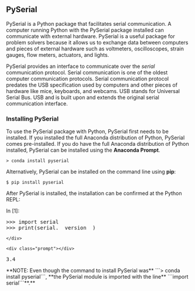 
## PySerial
PySerial is a Python package that facilitates serial communication. A computer running Python with the PySerial package installed can communicate with external hardware.  PySerial is a useful package for problem solvers because it allows us to exchange data between computers and pieces of external hardware such as voltmeters, oscilloscopes, strain gauges, flow meters, actuators, and lights.

PySerial provides an interface to communicate over the _serial_ communication protocol. Serial communication is one of the oldest computer communication protocols. Serial communication protocol predates the USB specification used by computers and other pieces of hardware like mice, keyboards, and webcams. USB stands for Universal Serial Bus. USB and is built upon and extends the original serial communication interface.
### Installing PySerial
To use the PySerial package with Python, PySerial first needs to be installed.  If you installed the full Anaconda distribution of Python, PySerial comes pre-installed. If you do have the full Anaconda distribution of Python installed, PySerial can be installed using the **Anaconda Prompt**. 

```text
> conda install pyserial
```

Alternatively, PySerial can be installed on the command line using **pip**:

```text
$ pip install pyserial
```

After PySerial is installed, the installation can be confirmed at the Python REPL:
<div class="cell border-box-sizing code_cell rendered">
<div class="input">
<div class="prompt input_prompt">In&nbsp;[1]:</div>
<div class="inner_cell">
    <div class="input_area">
<div class=" highlight hl-ipython3"><pre><span></span><span class="o">&gt;&gt;&gt;</span> <span class="kn">import</span> <span class="nn">serial</span>
<span class="o">&gt;&gt;&gt;</span> <span class="nb">print</span><span class="p">(</span><span class="n">serial</span><span class="o">.</span><span class="n">__version__</span><span class="p">)</span>
</pre></div>

    </div>
</div>
</div>

<div class="output_wrapper">
<div class="output">


<div class="output_area">

    <div class="prompt"></div>


<div class="output_subarea output_stream output_stdout output_text">
<pre>3.4
</pre>
</div>
</div>

</div>
</div>

</div>
**NOTE: Even though the command to install PySerial was** ```> conda install pyserial```, **the PySerial module is imported with the line** ```import serial```**.**
 

